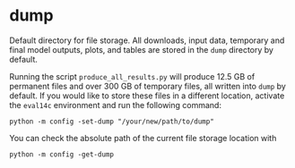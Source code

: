 # dump

Default directory for file storage.
All downloads, input data, temporary and final model outputs, plots, and tables
are stored in the `dump` directory by default.

Running the script `produce_all_results.py` will produce
12.5 GB of permanent files and over 300 GB of temporary files,
all written into `dump` by default.
If you would like to store these files in a different location,
activate the `eval14c` environment and run the following command:

```
python -m config -set-dump "/your/new/path/to/dump"
```

You can check the absolute path of the current file storage location with

```
python -m config -get-dump
```
